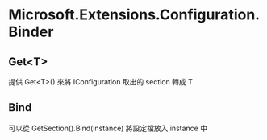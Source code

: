 # Microsoft.Extensions.Configuration.Binder

## Get\<T>

提供 Get\<T>() 來將 IConfiguration 取出的 section 轉成 T

## Bind

可以從 GetSection().Bind(instance) 將設定檔放入 instance 中

